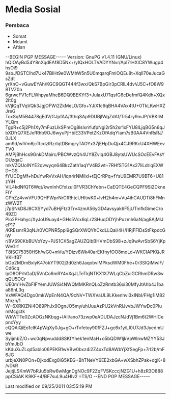 # Media Sosial
### Pembaca
   * Somat
   * Mdamt
   * Aftian

--BEGIN PGP MESSAGE-----
Version: GnuPG v1.4.11 (GNU/Linux)
hQIOAyBd54Y8nXqdEAf8D5Nx+/yIQxHOLTVADYYNvr/Apl7rHXIC8YWugp4hsOi9
9sbJ/DSTCIhd7Uk47BIHt9e0WMhW5n5U0mqarqFmlOQEu8t+XqIl70eJucaGsZdt
yrXnO+vGuwEYAh/KGC9QGT444f3wx/QkS7BpGIr3pCRlL4dvVJ5C+fO8W9BTVZ0a
6grwcFV1cFLWhpyaMheB6DQ9BEKYf3+JuIaxU71qsfG6cDefmfQ4Kdh+XQx2It0g
kVjIQqTVqVQk3JgjOFWi2ZkMeLO/Gfo+YJiX1c9qBHA4VAx4tU+0TkLKwHXZJreG
ToxSqM5B4478gEdV/GJpfAA/3thqSAp9DUBjlWgZdAf/Tr54ry9mJP/VBKrMYLQm
TgpR+c5j2Ph1Xy7mFuzLIkSPmOg8lslxnYufpNgi2r5h2sr1xFYU8lLjqBG5n6qJ
bXDfrQ7XEJxfRhb9OJ6wyuPjHbiE33VPetZKzOfAdqYIam7sB0AA4VnRsRJ/0JLX
am9d/wlVm6jcTtcdzIRzrIqtDBmgryTAOYx37jEHpDuQjx4CJ9RKcU4XHWEevTV0
AMPjBhHcs9GnkDMairc/PBCWvzQh4UY8Zvlq4GBJ8ytsUWUcSOcEEvFAsYDUzqaC
mkVZQUoINYE2qvwyqn64BkzZath1aqYV4B2wt+7RHfSTG1Ax27liLdriqEXWD+GS
fYUCDgMf+hDuYwRvVxAH/iqn4rNMiIxl+tEjCrRPq+fYsU9EMR7U9BT6+U81zYiH
ViL4kdNfQT6Wqt/kwnInhCfxIzui0FVR3ChYebn+CaEQTE4GeCQPF9Si2DkneFIY
CPhZz4vwVFU9QHFWprNrCfRhtcUHltwK0+lvH2h4nr+Vu4ihCAUDTi8hFMnzWW2T
j7pSNkD8J8CXSYyd7uBHjFtz3Trv4zmA56yGD4avsyak6F5jUTmfkGimeC/o49ZC
Plo2PHahyc/XyJoU9uay4+GHs5Vcx6qLr2SHuqODYjhPuzmh6aN/ag8AjMlJeP17
/KREsmrR3qNJr0VCPNR5ppi9gSQrXWQYhCkdLLQal/4H/i1RjFFlDsStFkpdcGlW
r/8VS90KbBUVoYzy+PJS1CX5agZAUZQibBHVmDbS98+zJq9wAvrSbS6YjKpWeGrf
T8ISC75350HSh/wG0+mVu/YDizv8Wk40arEKfnyfOO8moLd+WKCIAPKQJRVKHfB7
bOp2MDmBxlyK47okYT902j3d0zh6JaqobvlMPksdWM0Fhe+0r3SIQiMwIF/Cd6cq
IpO8OPrhGaD/5VnCo6mRY4vXqJLTeTkjNTKX1X7WLqCbZuiGCRhmDRw3wqQU5OCr
UE0m1HvZbFIFYemJUWSi4NWQMMKRnQLoZzRmtb36xi30MfyJtAhb4J1baa86nL3q
VxWFAQ4Dgo0mkWpEnN4QA/9cNV+TWXVaUL9LKkenhvl3xINbI/FHg1iM82Mbzn/1
W+6XRKlZNi4O89PhJx9OgnJO5my/uhUuuAzPU2kVnRlJvvbJWYwDc0PlumMcgctk
WkWTTe0ZcAOGzNKbqg+IAil/ano73zwp0eADUDAJzcNJdVj1Bm6t2WHlCepncYyy
cQQAiQiEo1clK4pWqXy0Jg+gO+rTvfetoy90fFZJ+gc6x1y/LI0U7Jd3JyedmUwe
SyijmbZ/O+wc0qNpvuddd8SKfYhek1enMaH+o5bQDW1jkVpWlnwMZYY53JbYmJbO
kKduXuZLqd5ablo06PEKB1wVBw0bxz4i2Z4xxTd8AWbYjXfSegFp+7rl2b/mF6JG
urbjeXN0POn+DjkodExg0iG5KEG+BhTNeVY6EE2xbGA+wXSbhZPak+dgK+8/vDkR
JejtjLSKmW7bRJu5bRw6wMgnDgNOc9F2ZqFVSKcccjNZG1U+h8zR3O888ppCSiAK
K9KF+4/BF7suL9u4HIv2
=TS/O
--END PGP MESSAGE-----

Last modified on 09/25/2011 03:55:19 PM
 
---
 

